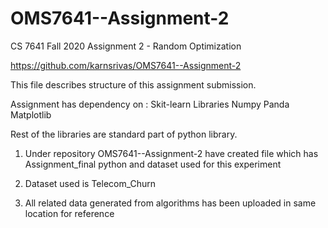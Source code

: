 # OMS7641--Assignment-2
CS 7641 Fall 2020 Assignment 2 - Random Optimization

https://github.com/karnsrivas/OMS7641--Assignment-2


This file describes structure of this assignment submission.

Assignment has dependency on :
Skit-learn Libraries 
Numpy
Panda
Matplotlib

Rest of the libraries are standard part of python library.

1) Under repository OMS7641--Assignment-2 have created file which has Assignment_final python and dataset used for this experiment

2) Dataset used  is Telecom_Churn

3) All related data generated from algorithms has been uploaded in same location for reference

